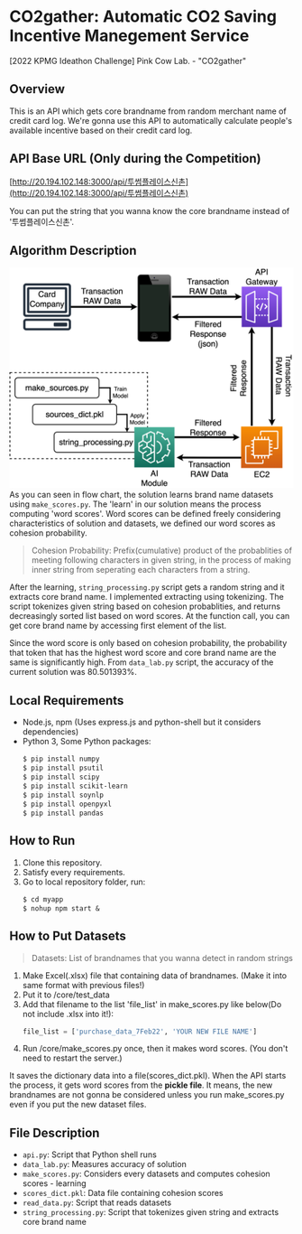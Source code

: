 # CO2gather: Automatic CO2 Saving Incentive Manegement Service
[2022 KPMG Ideathon Challenge] Pink Cow Lab. - "CO2gather"

## Overview
This is an API which gets core brandname from random merchant name of credit card log. We're gonna use this API to automatically calculate people's available incentive based on their credit card log.

## API Base URL (Only during the Competition)
[http://20.194.102.148:3000/api/투썸플레이스신촌](http://20.194.102.148:3000/api/투썸플레이스신촌)

You can put the string that you wanna know the core brandname instead of '투썸플레이스신촌'.

## Algorithm Description
![Flow Chart](/assets/flow_chart.png)
As you can seen in flow chart, the solution learns brand name datasets using `make_scores.py`. The 'learn' in our solution means the process computing 'word scores'. Word scores can be defined freely considering characteristics of solution and datasets, we defined our word scores as cohesion probability.

> Cohesion Probability: Prefix(cumulative) product of the probablities of meeting following characters in given string, in the process of making inner string from seperating each characters from a string.

After the learning, `string_processing.py` script gets a random string and it extracts core brand name. I implemented extracting using tokenizing. The script tokenizes given string based on cohesion probablities, and returns decreasingly sorted list based on word scores. At the function call, you can get core brand name by accessing first element of the list.

Since the word score is only based on cohesion probability, the probability that token that has the highest word score and core brand name are the same is significantly high. From `data_lab.py` script, the accuracy of the current solution was 80.501393%.

## Local Requirements
- Node.js, npm (Uses express.js and python-shell but it considers dependencies)
- Python 3, Some Python packages:
    ```shell
    $ pip install numpy
    $ pip install psutil
    $ pip install scipy
    $ pip install scikit-learn
    $ pip install soynlp
    $ pip install openpyxl
    $ pip install pandas
    ```

## How to Run
1. Clone this repository.
2. Satisfy every requirements.
3. Go to local repository folder, run:
    ```shell
    $ cd myapp
    $ nohup npm start &
    ```

## How to Put Datasets
> Datasets: List of brandnames that you wanna detect in random strings
1. Make Excel(.xlsx) file that containing data of brandnames. (Make it into same format with previous files!)
2. Put it to /core/test_data
3. Add that filename to the list 'file_list' in make_scores.py like below(Do not include .xlsx into it!):
    ```python
    file_list = ['purchase_data_7Feb22', 'YOUR NEW FILE NAME']
    ```
4. Run /core/make_scores.py once, then it makes word scores. (You don't need to restart the server.)

It saves the dictionary data into a file(scores_dict.pkl). When the API starts the process, it gets word scores from the **pickle file**. It means, the new brandnames are not gonna be considered unless you run make_scores.py even if you put the new dataset files.

## File Description
- `api.py`: Script that Python shell runs
- `data_lab.py`: Measures accuracy of solution
- `make_scores.py`: Considers every datasets and computes cohesion scores - learning
- `scores_dict.pkl`: Data file containing cohesion scores
- `read_data.py`: Script that reads datasets
- `string_processing.py`: Script that tokenizes given string and extracts core brand name
